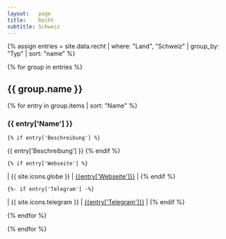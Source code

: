```yaml
---
layout:   page
title:    Recht
subtitle: Schweiz
---
```


{% assign entries = site.data.recht | where: "Land", "Schweiz" | group_by: "Typ"  | sort: "name" %}

{% for group in entries %}

## {{ group.name }}

  {% for entry in group.items | sort: "Name" %}

### {{ entry['Name'] }}

    {% if entry['Beschreibung'] %}
{{ entry['Beschreibung'] }}
    {% endif %}

    {% if entry['Webseite'] %}
| {{ site.icons.globe }}    | [{{entry['Webseite']}}]({{entry['Webseite']}}) |
    {% endif %}

    {%- if entry['Telegram'] -%}
| {{ site.icons.telegram }} | [{{entry['Telegram']}}]({{entry['Telegram']}}) |
    {% endif %}

  {% endfor %}

{% endfor %}


